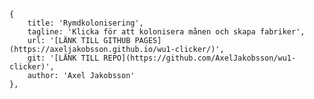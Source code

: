     {
        title: 'Rymdkolonisering',
        tagline: 'Klicka för att kolonisera månen och skapa fabriker',
        url: '[LÄNK TILL GITHUB PAGES](https://axeljakobsson.github.io/wu1-clicker/)',
        git: '[LÄNK TILL REPO](https://github.com/AxelJakobsson/wu1-clicker)',
        author: 'Axel Jakobsson'
    },